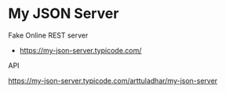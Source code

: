 # My JSON Server

Fake Online REST server

* https://my-json-server.typicode.com/

API

https://my-json-server.typicode.com/arttuladhar/my-json-server

